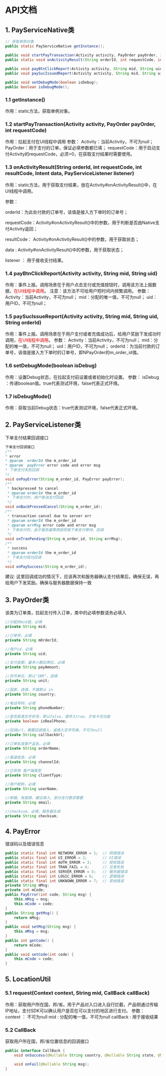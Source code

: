 # API文档
## 1. PayServiceNative类
```Java
// 获取单例对象
public static PayServiceNative getInstance();

public void startPayTransaction(Activity activity, PayOrder payOrder, int requestCode) 
public static void onActivityResult(String orderId, int requestCode, int resultCode, Intent data, PayServiceListener listener);
    
public void payBtnClickReport(Activity activity, String mid, String uid);
public void paySucIssuedReport(Activity activity, String mid, String uid, String mOrderId);

public void setDebugMode(boolean isDebug);
public boolean isDebugMode();
```
### 1.1 getInstance()
作用：static方法，获取单例对象。
### 1.2 startPayTransaction(Activity activity, PayOrder payOrder, int requestCode)
作用：拉起支付在UI线程中调用
参数：
Activity：当前Activity，不可为null；
PayOrder：用于支付的订单，保证必填参数都已填；
requestCode：用于启动支付Activity的requestCode，必须>0，在获取支付结果时需要使用。
### 1.3 onActivityResult(String orderId, int requestCode, int resultCode, Intent data, PayServiceListener listener)
作用：static方法，用于获取支付结果，放在Activity#onActivityResult()中，在UI线程中调用。

参数：

orderId：为此处付款的订单号，该值是接入方下单时的订单号；

requestCode：Activity#onActivityResult()中的参数，用于判断是否由Native支付Activity返回；

resultCode： Activity#onActivityResult()中的参数，用于获取状态；

data : Activity#onActivityResult()中的参数，用于获取状态；

listener ： 用于接收支付结果。

### 1.4 payBtnClickReport(Activity activity, String mid, String uid)
作用：事件上报。调用场景在于用户点击支付或充值按钮时，调用该方法上报数据，<font color="#dd0000">在UI线程中调用</font>。
注意：该方法不可给用户短时间内频繁调用。
参数：
Activity：当前Activity，不可为null；
mid：分配的唯一值，不可为null；
uid：用户ID，不可为null；
### 1.5 paySucIssueReport(Activity activity, String mid, String uid, String orderId)
作用：事件上报。调用场景在于用户支付或者充值成功后，给用户奖励下发成功时调用，<font color="#dd0000">在UI线程中调用</font>。
参数：
Activity：当前Activity，不可为null；
mid：分配的唯一值，不可为null；
uid：用户ID，不可为null；
orderId：为当前付款的订单号，该值是接入方下单时的订单号，即NPayOrder的m_order_id值。
### 1.6 setDebugMode(boolean isDebug)
作用：设置Debug状态，在拉起支付前设置或者初始化时设置。
参数：
isDebug ：传递boolean值。true代表测试环境，false代表正式环境。
### 1.7 isDebugMode()
作用：获取当前Debug状态：true代表测试环境，false代表正式环境。
## 2. PayServiceListener类
下单支付结果回调接口
```Java
下单支付回调接口
/**
* error
* @param  orderId the m_order_id
* @param  payError error code and error msg
* 下单支付失败回调
*/
void onPayError(String m_order_id, PayError payError);
/**
 * backpressed to cancel
 * @param orderId the m_order_id
 * 下单支付时，用户取消支付回调
 */
void onBackPressedCancel(String m_order_id);
/**
 * transaction cancel due to server err
 * @param orderId the m_order_id
 * @param errMsg error code and error msg
 * 下单支付时，由于服务器等原因导致下单支付等待，回调
 */
void onTranPending(String m_order_id, String errMsg);
/**
 * success
 * @param orderId the m_order_id
 * 下单支付成功回调
 */
void onPaySuccess(String m_order_id);
```
建议:
这里回调成功的情况下，应该再次和服务器确认支付结果后，确保无误，再给用户下发奖励。确保与服务器数据保持一致
## 3. PayOrder类
该类为订单类，拉起支付传入订单，类中的必填参数请务必填入
```Java
//分配的mid值，必填
private String mid;

//订单号，必填
private String mOrderId;

//用户id，必填
private String uid;

//支付金额，最多小数后两位，必填
private String payAmount;

//货币单位，默认"INR"，选填
private String unit;

//国家，选填，不填默认 in
private String country;

//电话号码，必填
private String phoneNumber;

//是否是真实手机号，默认false，请传入true，才有卡包功能
private boolean isRealPhone;

//回调url，需要回调填入，或填入空字符串，不可为null
private String callbackUrl;

//订单名或者产品名，必填
private String orderName;

//渠道信息，必填
private String channelId;

//已弃用 客户端类型
private String clientType;

//用户昵称，必填
private String userName;

//邮箱，有就填，建议填入，部分支付要求需要
private String email;

//checksum，必填，服务器生成
private String checksum;
```
## 4. PayError
错误码以及错误信息
```Java
public static final int NETWORK_ERROR = 1;  // 网络错误
public static final int UI_ERROR = 2;       // UI错误
public static final int AUTH_ERROR = 3;     // 授权错误
public static final int TRAN_FAIL = 4;      // 交易失败
public static final int SERVER_ERROR = 5;   // 服务器错误
public static final int LOGIC_ERROR = 6;    // 逻辑错误
public static final int UNKNOWN_ERROR = 7;  // 其他错误
private String mMsg;
private int mCode;
public PayError(int code, String msg) {
    this.mMsg = msg;
    this.mCode = code;
}
public String getMsg() {
    return mMsg;
}
public void setMsg(String msg) {
    this.mMsg = msg;
}
public int getCode() {
    return mCode;
}
public void setCode(int code) {
    this.mCode = code;
}
```
## 5. LocationUtil
### 5.1 request(Context context, String mid, CallBack callBack)
作用：获取用户所在国，邦/省。用于产品对入口进入自行拦截，产品侧通过传输IP地址，支付SDK可以确认用户是否在可以支付的地区进行支付。
参数：
context ： 不可为null
mid : 分配的唯一值，不可为null
callBack : 用于接收结果
### 5.2 CallBack
获取用户所在国，邦/省位置信息的回调接口
```Java
public interface CallBack {
    void onSuccess(@Nullable String country, @Nullable String state, @Nullable String city);

    void onFail(@Nullable String msg);
}
```
